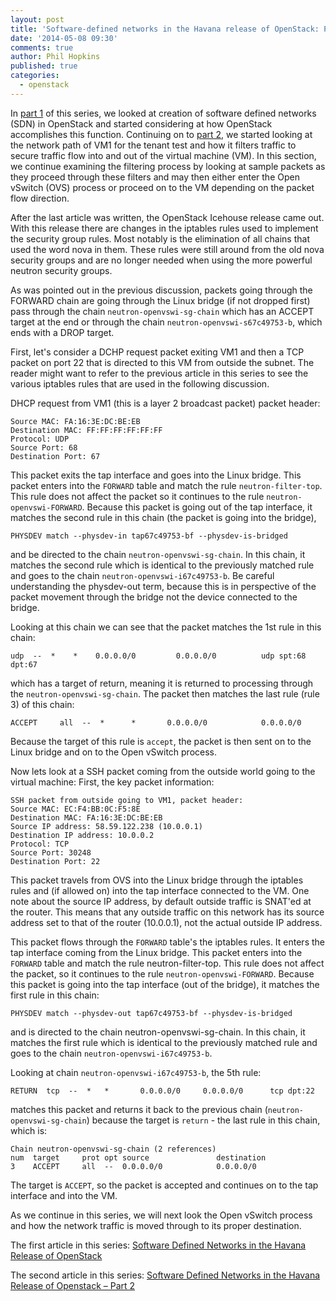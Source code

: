 ```yaml
---
layout: post
title: 'Software-defined networks in the Havana release of OpenStack: Part 3'
date: '2014-05-08 09:30'
comments: true
author: Phil Hopkins
published: true
categories:
  - openstack
---
```


In [part 1](https://developer.rackspace.com/blog/software-defined-networks-in-the-havana-release-of-openstack.html)
of this series, we looked at creation of software defined networks (SDN) in
OpenStack and started considering at how OpenStack accomplishes this function.
Continuing on to [part 2](https://developer.rackspace.com/blog/software-defined-networks-in-the-havana-release-of-openstack-part-2.html),
we started looking at the network path of VM1 for the tenant test and how it
filters traffic to secure traffic flow into and out of the virtual machine (VM).
In this section, we continue examining the filtering process by looking at sample
packets as they proceed through these filters and may then either enter the Open
vSwitch (OVS) process or proceed on to the VM depending on the packet flow
direction.

<!-- more -->

After the last article was written, the OpenStack Icehouse release came out.
With this release there are changes in the iptables rules used to implement the
security group rules. Most notably is the elimination of all chains that used the
word nova in them. These rules were still around from the old nova security groups
and are no longer needed when using the more powerful neutron security groups.

As was pointed out in the previous discussion, packets going through the FORWARD
chain are going through the Linux bridge (if not dropped first) pass through the
chain `neutron-openvswi-sg-chain` which has an ACCEPT target at the end or
through the chain `neutron-openvswi-s67c49753-b`, which ends with a DROP target.

First, let's consider a DCHP request packet exiting VM1 and then a TCP packet on
port 22 that is directed to this VM from outside the subnet. The reader might want
to refer to the previous article in this series to see the various iptables rules
that are used in the following discussion.

DHCP request from VM1 (this is a layer 2 broadcast packet) packet header:

```
Source MAC: FA:16:3E:DC:BE:EB
Destination MAC: FF:FF:FF:FF:FF:FF
Protocol: UDP
Source Port: 68
Destination Port: 67
```

This packet exits the tap interface and goes into the Linux bridge. This packet
enters into the `FORWARD` table and match the rule `neutron-filter-top`. This
rule does not affect the packet so it continues to the rule `neutron-openvswi-FORWARD`.
Because this packet is going out of the tap interface, it matches the second rule
in this chain (the packet is going into the bridge),

```
PHYSDEV match --physdev-in tap67c49753-bf --physdev-is-bridged
```
and be directed to the chain `neutron-openvswi-sg-chain`. In this chain, it
matches the second rule which is identical to the previously matched rule and
goes to the chain `neutron-openvswi-i67c49753-b`. Be careful understanding the
physdev-out term, because this is in perspective of the packet movement through
the bridge not the device connected to the bridge.

Looking at this chain we can see that the packet matches the 1st rule in this chain:

```
udp  --  *    *    0.0.0.0/0         0.0.0.0/0          udp spt:68 dpt:67
```

which has a target of return, meaning it is returned to processing through the
`neutron-openvswi-sg-chain`. The packet then matches the last rule (rule 3) of
this chain:

```
ACCEPT     all  --  *      *       0.0.0.0/0            0.0.0.0/0
```

Because the target of this rule is `accept`, the packet is then sent on to the
Linux bridge and on to the Open vSwitch process.

Now lets look at a SSH packet coming from the outside world going to the virtual
machine: First, the key packet information:

    SSH packet from outside going to VM1, packet header:
    Source MAC: EC:F4:BB:0C:F5:8E
    Destination MAC: FA:16:3E:DC:BE:EB
    Source IP address: 58.59.122.238 (10.0.0.1)
    Destination IP address: 10.0.0.2
    Protocol: TCP
    Source Port: 30248
    Destination Port: 22

This packet travels from OVS into the Linux bridge through the iptables rules
and (if allowed on) into the tap interface connected to the VM. One note about
the source IP address, by default outside traffic is SNAT'ed at the router. This
means that any outside traffic on this network has its source address set to
that of the router (10.0.0.1), not the actual outside IP address.

This packet flows through the `FORWARD` table's the iptables rules. It enters
the tap interface coming from the Linux bridge. This packet enters into the
`FORWARD` table and match the rule neutron-filter-top. This rule does not affect
the packet, so it continues to the rule `neutron-openvswi-FORWARD`. Because this
packet is going into the tap interface (out of the bridge), it matches the first
rule in this chain:

```
PHYSDEV match --physdev-out tap67c49753-bf --physdev-is-bridged
```
and is directed to the chain neutron-openvswi-sg-chain. In this chain, it matches
the first rule which is identical to the previously matched rule and goes to the
chain `neutron-openvswi-i67c49753-b`.

Looking at chain `neutron-openvswi-i67c49753-b`, the 5th rule:

```
RETURN  tcp  --  *   *       0.0.0.0/0     0.0.0.0/0      tcp dpt:22
```

matches this packet and returns it back to the previous chain
(`neutron-openvswi-sg-chain`) because the target is `return` - the last rule in
this chain, which is:

```
Chain neutron-openvswi-sg-chain (2 references)
num  target     prot opt source               destination
3    ACCEPT     all  --  0.0.0.0/0            0.0.0.0/0
```

The target is `ACCEPT`, so the packet is accepted and continues on to the tap
interface and into the VM.

As we continue in this series, we will next look the Open vSwitch process and
how the network traffic is moved through to its proper destination.

The first article in this series: [Software Defined Networks in the Havana Release of OpenStack](https://developer.rackspace.com/blog/software-defined-networks-in-the-havana-release-of-openstack.html)

The second article in this series: [Software Defined Networks in the Havana Release of Openstack – Part 2](https://developer.rackspace.com/blog/software-defined-networks-in-the-havana-release-of-openstack-part-2.html)
